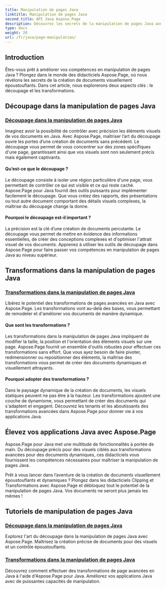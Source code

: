 ```yaml
---
title: Manipulation de pages Java
linktitle: Manipulation de pages Java
second_title: API Java Aspose.Page
description: Découvrez les secrets de la manipulation de pages Java avec les didacticiels Aspose.Page. Plongez dans le découpage et les transformations pour créer sans effort des documents visuellement époustouflants.
type: docs
weight: 20
url: /fr/java/page-manipulation/
---
```


## Introduction

Êtes-vous prêt à améliorer vos compétences en manipulation de pages Java ? Plongez dans le monde des didacticiels Aspose.Page, où nous révélons les secrets de la création de documents visuellement époustouflants. Dans cet article, nous explorerons deux aspects clés : le découpage et les transformations.

## Découpage dans la manipulation de pages Java

### [Découpage dans la manipulation de pages Java](./clipping/)

Imaginez avoir la possibilité de contrôler avec précision les éléments visuels de vos documents en Java. Avec Aspose.Page, maîtriser l’art du découpage ouvre les portes d’une création de documents sans précédent. Le découpage vous permet de vous concentrer sur des zones spécifiques d'une page, garantissant ainsi que vos visuels sont non seulement précis mais également captivants.

#### Qu’est-ce que le découpage ?

Le découpage consiste à isoler une région particulière d'une page, vous permettant de contrôler ce qui est visible et ce qui reste caché. Aspose.Page pour Java fournit des outils puissants pour implémenter facilement le découpage. Que vous créiez des rapports, des présentations ou tout autre document comportant des détails visuels complexes, la maîtrise du découpage change la donne.

#### Pourquoi le découpage est-il important ?

La précision est la clé d’une création de documents percutante. Le découpage vous permet de mettre en évidence des informations essentielles, de créer des conceptions complexes et d'optimiser l'attrait visuel de vos documents. Apprenez à utiliser les outils de découpage dans Aspose.Page pour faire passer vos compétences en manipulation de pages Java au niveau supérieur.

## Transformations dans la manipulation de pages Java

### [Transformations dans la manipulation de pages Java](./transformations/)

Libérez le potentiel des transformations de pages avancées en Java avec Aspose.Page. Les transformations vont au-delà des bases, vous permettant de remodeler et d'améliorer vos documents de manière dynamique.

#### Que sont les transformations ?

Les transformations dans la manipulation de pages Java impliquent de modifier la taille, la position et l'orientation des éléments visuels sur une page. Aspose.Page fournit un ensemble d'outils robustes pour effectuer ces transformations sans effort. Que vous ayez besoin de faire pivoter, redimensionner ou repositionner des éléments, la maîtrise des transformations vous permet de créer des documents dynamiques et visuellement attrayants.

#### Pourquoi adopter des transformations ?

Dans le paysage dynamique de la création de documents, les visuels statiques peuvent ne pas être à la hauteur. Les transformations ajoutent une couche de dynamisme, vous permettant de créer des documents qui s'adaptent et engagent. Découvrez les tenants et les aboutissants des transformations avancées dans Aspose.Page pour donner vie à vos applications Java.

## Élevez vos applications Java avec Aspose.Page

Aspose.Page pour Java met une multitude de fonctionnalités à portée de main. Du découpage précis pour des visuels ciblés aux transformations avancées pour des documents dynamiques, ces didacticiels vous fournissent les compétences nécessaires pour maîtriser la manipulation de pages Java.

Prêt à vous lancer dans l’aventure de la création de documents visuellement époustouflants et dynamiques ? Plongez dans les didacticiels Clipping et Transformations avec Aspose.Page et débloquez tout le potentiel de la manipulation de pages Java. Vos documents ne seront plus jamais les mêmes !
## Tutoriels de manipulation de pages Java
### [Découpage dans la manipulation de pages Java](./clipping/)
Explorez l'art du découpage dans la manipulation de pages Java avec Aspose.Page. Maîtrisez la création précise de documents pour des visuels et un contrôle époustouflants.
### [Transformations dans la manipulation de pages Java](./transformations/)
Découvrez comment effectuer des transformations de page avancées en Java à l'aide d'Aspose.Page pour Java. Améliorez vos applications Java avec de puissantes capacités de manipulation.
